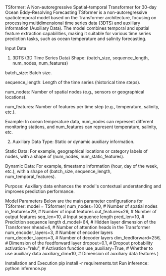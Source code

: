 TSformer: A Non-autoregressive Spatial-temporal Transformer for 30-day Ocean Eddy-Resolving Forecasting
TSformer is a non-autoregressive spatiotemporal model based on the Transformer architecture, focusing on processing multidimensional time series data (3DTS) and auxiliary information (Auxiliary Data). The model combines temporal and spatial feature extraction capabilities, making it suitable for various time series prediction tasks, such as ocean temperature and salinity forecasting.

Input Data
1. 3DTS (3D Time Series Data)
Shape: (batch_size, sequence_length, num_nodes, num_features)

batch_size: Batch size.

sequence_length: Length of the time series (historical time steps).

num_nodes: Number of spatial nodes (e.g., sensors or geographical locations).

num_features: Number of features per time step (e.g., temperature, salinity, etc.).

Example: In ocean temperature data, num_nodes can represent different monitoring stations, and num_features can represent temperature, salinity, etc.

2. Auxiliary Data
Type: Static or dynamic auxiliary information.

Static Data: For example, geographical locations or category labels of nodes, with a shape of (num_nodes, num_static_features).

Dynamic Data: For example, timestamp information (hour, day of the week, etc.), with a shape of (batch_size, sequence_length, num_temporal_features).

Purpose: Auxiliary data enhances the model's contextual understanding and improves prediction performance.

Model Parameters
Below are the main parameter configurations for TSformer:
model = TSformer(
    num_nodes=100,                  # Number of spatial nodes
    in_features=29,                  # Number of input features
    out_features=26,                 # Number of output features
    seq_len=10,                     # Input sequence length
    pred_len=10,                    # Prediction sequence length
    d_model=64,                     # Hidden layer dimension of the Transformer
    nhead=4,                        # Number of attention heads in the Transformer
    num_encoder_layers=3,           # Number of encoder layers
    num_decoder_layers=3,           # Number of decoder layers
    dim_feedforward=256,            # Dimension of the feedforward layer
    dropout=0.1,                    # Dropout probability
    activation="relu",              # Activation function
    use_auxiliary=True,             # Whether to use auxiliary data
    auxiliary_dim=10,               # Dimension of auxiliary data features
)

Installation and Execution
pip install -r requirements.txt
Run inference:
python inference.py
